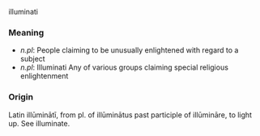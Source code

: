 illuminati
### Meaning
+ _n.pl_: People claiming to be unusually enlightened with regard to a subject
+ _n.pl_: Illuminati Any of various groups claiming special religious enlightenment

### Origin

Latin illūminātī, from pl. of illūminātus past participle of illūmināre, to light up. See illuminate.
